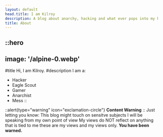 ```yaml
---
layout: default
head.title: I am Kilroy
description: A blog about anarchy, hacking and what ever pops into my head randomly. 
title: About
---
```


::hero
---
image: '/alpine-0.webp'
---
#title
Hi, I am Kilroy.
#description
I am a:
- Hacker
- Eagle Scout
- Gamer
- Anarchist
- Mess
::

::alert{type="warning" icon="exclamation-circle"}
**Content Warning**
::
Just letting you know: 
This blog might touch on sensitve subjects 
I will be speaking from my own point of view
My views do NOT reflect on anything that is tied to me 
these are my views and my views only. 
**You have been warned.**